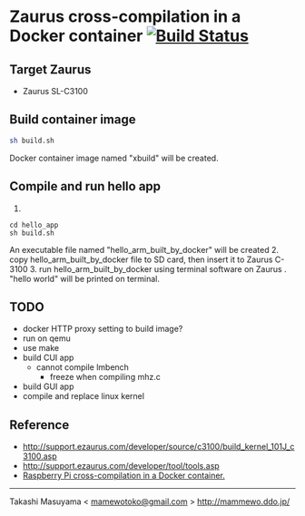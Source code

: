 Zaurus cross-compilation in a Docker container [![Build Status](https://travis-ci.org/mamewotoko/zaurus_xdocker.svg?branch=master)](https://travis-ci.org/mamewotoko/zaurus_xdocker)
==============================================

Target Zaurus
-------------
* Zaurus SL-C3100

Build container image
---------------------
```bash
sh build.sh
```
Docker container image named "xbuild" will be created.

Compile and run hello app
-------------------------
1.
```
cd hello_app
sh build.sh
```
An executable file named "hello_arm_built_by_docker" will be created
2. copy hello_arm_built_by_docker file to SD card, then insert it to Zaurus C-3100
3. run hello_arm_built_by_docker using terminal software on Zaurus . "hello world" will be printed on terminal.

TODO
----
* docker HTTP proxy setting to build image?
* run on qemu
* use make
* build CUI app
  * cannot compile lmbench
    * freeze when compiling mhz.c
* build GUI app
* compile and replace linux kernel 

Reference
---------
* http://support.ezaurus.com/developer/source/c3100/build_kernel_101J_c3100.asp
* http://support.ezaurus.com/developer/tool/tools.asp
* [Raspberry Pi cross-compilation in a Docker container.](https://github.com/sdt/docker-raspberry-pi-cross-compiler)

----
Takashi Masuyama < mamewotoko@gmail.com >
http://mammewo.ddo.jp/
